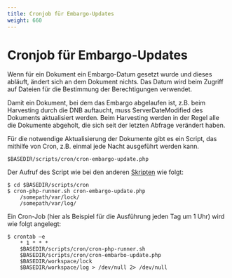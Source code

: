 ```yaml
---
title: Cronjob für Embargo-Updates
weight: 660
---
```


# Cronjob für Embargo-Updates

Wenn für ein Dokument ein Embargo-Datum gesetzt wurde und dieses abläuft, ändert sich an dem Dokument 
nichts. Das Datum wird beim Zugriff auf Dateien für die Bestimmung der Berechtigungen verwendet.
 
Damit ein Dokument, bei dem das Embargo abgelaufen ist, z.B. beim Harvesting durch die DNB auftaucht,
muss ServerDateModified des Dokuments aktualisiert werden. Beim Harvesting werden in der Regel alle die
Dokumente abgeholt, die sich seit der letzten Abfrage verändert haben.

Für die notwendige Aktualisierung der Dokumente gibt es ein Script, das mithilfe von Cron, z.B. einmal
jede Nacht ausgeführt werden kann.

    $BASEDIR/scripts/cron/cron-embargo-update.php
    
Der Aufruf des Script wie bei den anderen [Skripten](../config/jobs.html) wie folgt:

    $ cd $BASEDIR/scripts/cron
    $ cron-php-runner.sh cron-embargo-update.php
        /somepath/var/lock/
        /somepath/var/log/

Ein Cron-Job (hier als Beispiel für die Ausführung jeden Tag um 1 Uhr) wird wie folgt angelegt:

    $ crontab –e
        * 1 * * *
        $BASEDIR/scripts/cron/cron-php-runner.sh
        $BASEDIR/scripts/cron/cron-embarbo-update.php
        $BASEDIR/workspace/lock
        $BASEDIR/workspace/log > /dev/null 2> /dev/null
